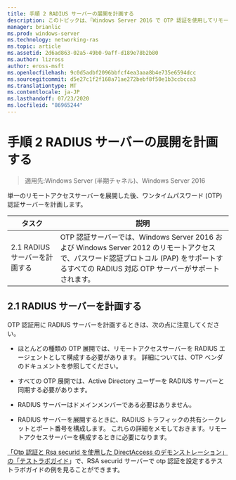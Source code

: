```yaml
---
title: 手順 2 RADIUS サーバーの展開を計画する
description: このトピックは、「Windows Server 2016 で OTP 認証を使用してリモートアクセスを展開する」の一部です。
manager: brianlic
ms.prod: windows-server
ms.technology: networking-ras
ms.topic: article
ms.assetid: 2d6ad863-02a5-49b0-9aff-d189e78b2b80
ms.author: lizross
author: eross-msft
ms.openlocfilehash: 9c0d5adbf2096bbfcf4ea3aaa8b4e735e6594dcc
ms.sourcegitcommit: d5e27c1f2f168a71ae272bebf8f50e1b3ccbcca3
ms.translationtype: MT
ms.contentlocale: ja-JP
ms.lasthandoff: 07/23/2020
ms.locfileid: "86965244"
---
```

# <a name="step-2-plan-the-radius-server-deployment"></a>手順 2 RADIUS サーバーの展開を計画する

>適用先:Windows Server (半期チャネル)、Windows Server 2016

単一のリモートアクセスサーバーを展開した後、ワンタイムパスワード (OTP) 認証サーバーを計画します。  
  
|タスク|説明|  
|----|--------|  
|2.1 RADIUS サーバーを計画する|OTP 認証サーバーでは、Windows Server 2016 および Windows Server 2012 のリモートアクセスで、パスワード認証プロトコル (PAP) をサポートするすべての RADIUS 対応 OTP サーバーがサポートされます。|  
  
## <a name="21-plan-the-radius-server"></a><a name="BKMK_1.1"></a>2.1 RADIUS サーバーを計画する  
OTP 認証用に RADIUS サーバーを計画するときは、次の点に注意してください。  
  
-   ほとんどの種類の OTP 展開では、リモートアクセスサーバーを RADIUS エージェントとして構成する必要があります。 詳細については、OTP ベンダのドキュメントを参照してください。  
  
-   すべての OTP 展開では、Active Directory ユーザーを RADIUS サーバーと同期する必要があります。  
  
-   RADIUS サーバーはドメインメンバーである必要はありません。  
  
-   RADIUS サーバーを展開するときに、RADIUS トラフィックの共有シークレットとポート番号を構成します。 これらの詳細をメモしておきます。リモートアクセスサーバーを構成するときに必要になります。  
  
[「Otp 認証と Rsa securid を使用した DirectAccess のデモンストレーション」の「テストラボガイド](../../../directaccess/tlg-otp-securid/test-lab-guide-demonstrate-directaccess-with-otp-authentication-and-rsa-securid.md)」で、RSA securid サーバーで otp 認証を設定するテストラボガイドの例を見ることができます。  
  
  
  
